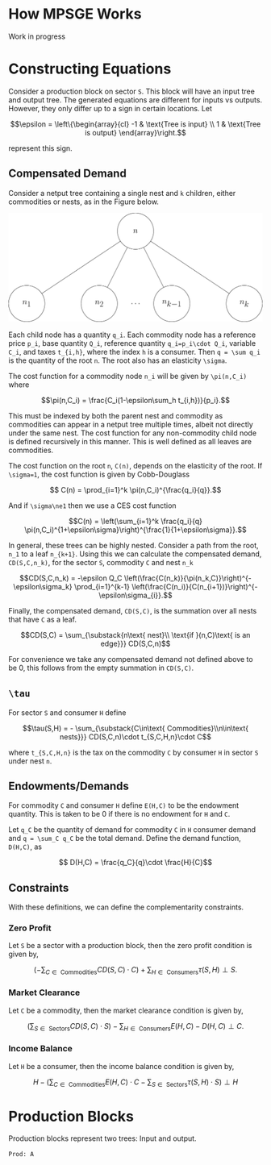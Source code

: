 # How MPSGE Works

Work in progress


# Constructing Equations

Consider a production block on sector ``S``. This block will have an input tree
and output tree. The generated equations are different for inputs vs outputs. 
However, they only differ up to a sign in certain locations. Let 
```math
\epsilon = \left\{\begin{array}{cl}
    -1 & \text{Tree is input} \\
     1 & \text{Tree is output}
\end{array}\right.
```
represent this sign. 

## Compensated Demand

Consider a netput tree containing a single nest and ``k`` children, either commodities or 
nests, as in the Figure below. 

!["one_level_tree"](images/one_level_tree.png)

Each child node has a quantity ``q_i``. Each commodity node has a reference price ``p_i``, 
base quantity ``Q_i``, reference quantity ``q_i=p_i\cdot Q_i``, variable ``C_i``, 
and taxes ``t_{i,h}``, where the index ``h`` is a consumer. Then ``q = \sum q_i`` 
is the quantity of the root ``n``. The root also has an elasticity ``\sigma``.

The cost function for a commodity node ``n_i`` will be given by ``\pi(n,C_i)`` where
```math
\pi(n,C_i) = \frac{C_i(1-\epsilon\sum_h t_{i,h})}{p_i}.
```
This must be indexed by both the parent nest and commodity as commodities can appear
in a netput tree multiple times, albeit not directly under the same nest. The cost function for
any non-commodity child node is defined recursively in this manner. This is well defined as all
leaves are commodities.

The cost function on the root ``n``, ``C(n)``, depends on the elasticity of the root. If ``\sigma=1``,
the cost function is given by Cobb-Douglass
```math
  C(n) =  \prod_{i=1}^k \pi(n,C_i)^{\frac{q_i}{q}}.
```
And if ``\sigma\ne1`` then we use a CES cost function
```math
C(n) = 
        \left(\sum_{i=1}^k \frac{q_i}{q} \pi(n,C_i)^{1+\epsilon\sigma}\right)^{\frac{1}{1+\epsilon\sigma}}.
```


In general, these trees can be highly nested. Consider a path from the root, ``n_1``
to a leaf ``n_{k+1}``. Using this we can calculate the compensated demand, ``CD(S,C,n_k)``, for the sector
``S``, commodity ``C`` and nest ``n_k``
```math
CD(S,C,n_k) = -\epsilon Q_C \left(\frac{C(n_k)}{\pi(n_k,C)}\right)^{-\epsilon\sigma_k} \prod_{i=1}^{k-1} \left(\frac{C(n_i)}{C(n_{i+1})}\right)^{-\epsilon\sigma_{i}}.
```
Finally, the compensated demand, ``CD(S,C)``, is the summation over all nests that have
``C`` as a leaf.
```math
CD(S,C) = \sum_{\substack{n\text{ nest}\\ \text{if }(n,C)\text{ is an edge}}} CD(S,C,n)
```

For convenience we take any compensated demand not defined above to be 0, this follows
from the empty summation in ``CD(S,C)``.

## ``\tau``
For sector ``S`` and consumer ``H`` define 
```math
\tau(S,H) = - \sum_{\substack{C\in\text{ Commodities}\\n\in\text{ nests}}} CD(S,C,n)\cdot t_{S,C,H,n}\cdot C
```
where ``t_{S,C,H,n}`` is the tax on the commodity ``C`` by consumer ``H`` in sector ``S`` 
under nest ``n``.


## Endowments/Demands
For commodity ``C`` and consumer ``H`` define ``E(H,C)`` to be the endowment quantity.
This is taken to be 0 if there is no endowment for ``H`` and ``C``.

Let ``q_C`` be the quantity of demand for commodity ``C`` in ``H`` consumer demand and
``q = \sum_C q_C`` be the total demand. Define the demand function, ``D(H,C)``, as
```math
    D(H,C) = \frac{q_C}{q}\cdot \frac{H}{C}
```

## Constraints
With these definitions, we can define the complementarity constraints. 

### Zero Profit
Let ``S`` be a sector with a production block, then the zero profit condition is 
given by,
```math
\left(-\sum_{C\in\text{ Commodities}}CD(S,C)\cdot C\right) + \sum_{H\in\text{ Consumers}} \tau(S,H) \perp S.
```


### Market Clearance
Let ``C`` be a commodity, then the market clearance condition is given by,
```math
\left(\sum_{S\in\text{ Sectors}} CD(S,C)\cdot S \right) - \sum_{H\in\text{ Consumers}} E(H,C) - D(H,C) \perp C.
```

### Income Balance
Let ``H`` be a consumer, then the income balance condition is given by,
```math
H - \left(\sum_{C\in\text{ Commodities}} E(H,C)\cdot C - \sum_{S\in\text{ Sectors}}\tau(S,H)\cdot S\right) \perp H
```



# Production Blocks

Production blocks represent two trees: Input and output. 

```
Prod: A 
```